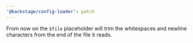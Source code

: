 ```yaml
---
'@backstage/config-loader': patch
---
```


From now on the `$file` placeholder will trim the whitespaces and newline characters from the end of the file it reads.
